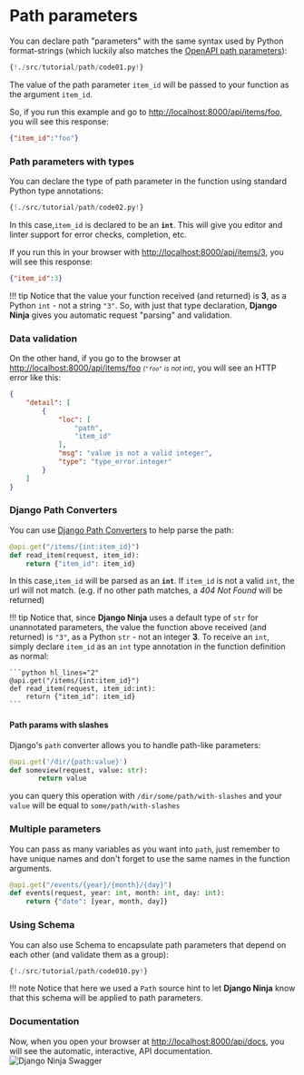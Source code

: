 # Path parameters
You can declare path "parameters" with the same syntax used by Python format-strings (which luckily also matches the <a href="https://swagger.io/docs/specification/describing-parameters/#path-parameters" target="_blank">OpenAPI path parameters</a>):

```python hl_lines="1 2"
{!./src/tutorial/path/code01.py!}
```

The value of the path parameter `item_id` will be passed to your function as the argument `item_id`.

So, if you run this example and go to <a href="http://localhost:8000/api/items/foo" target="_blank">http://localhost:8000/api/items/foo</a>, you will see this response:

```JSON
{"item_id":"foo"}
```


### Path parameters with types
You can declare the type of path parameter in the function using standard Python type annotations:

```python hl_lines="2"
{!./src/tutorial/path/code02.py!}
```

In this case,`item_id` is declared to be an **`int`**. This will give you editor and linter support for error checks, completion, etc.

If you run this in your browser with <a href="http://localhost:8000/api/items/3" target="_blank">http://localhost:8000/api/items/3</a>, you will see this response:
```JSON
{"item_id":3}
```

!!! tip
    Notice that the value your function received (and returned) is **3**, as a Python `int` - not a string `"3"`.
    So, with just that type declaration, **Django Ninja** gives you automatic request "parsing" and validation.



### Data validation
On the other hand, if you go to the browser at <a href="http://localhost:8000/api/items/foo" target="_blank">http://localhost:8000/api/items/foo</a> <small>*(`"foo"` is not int)*</small>, you will see an HTTP error like this:

```JSON hl_lines="8"
{
    "detail": [
        {
            "loc": [
                "path",
                "item_id"
            ],
            "msg": "value is not a valid integer",
            "type": "type_error.integer"
        }
    ]
}
```


### Django Path Converters

You can use [Django Path Converters](https://docs.djangoproject.com/en/stable/topics/http/urls/#path-converters)
to help parse the path:

```python hl_lines="1"
@api.get("/items/{int:item_id}")
def read_item(request, item_id):
    return {"item_id": item_id}
```

In this case,`item_id` will be parsed as an **`int`**. If `item_id` is not a valid `int`, the url will not
match.  (e.g. if no other path matches, a *404 Not Found* will be returned)

!!! tip
    Notice that, since **Django Ninja** uses a default type of `str` for unannotated parameters, the value the
    function above received (and returned) is `"3"`, as a Python `str` - not an integer **3**. To receive
    an `int`, simply declare `item_id` as an `int` type annotation in the function definition as normal:

    ```python hl_lines="2"
    @api.get("/items/{int:item_id}")
    def read_item(request, item_id:int):
        return {"item_id": item_id}
    ```
 
#### Path params with slashes

Django's `path` converter allows you to handle path-like parameters:

```python hl_lines="1"
@api.get('/dir/{path:value}')
def someview(request, value: str):
       return value
```
you can query this operation with `/dir/some/path/with-slashes` and your `value` will be equal to `some/path/with-slashes`

### Multiple parameters

You can pass as many variables as you want into `path`, just remember to have unique names and don't forget to use the same names in the function arguments.

```python
@api.get("/events/{year}/{month}/{day}")
def events(request, year: int, month: int, day: int):
    return {"date": [year, month, day]}
```


### Using Schema

You can also use Schema to encapsulate path parameters that depend on each other (and validate them as a group):


```python hl_lines="1 2  5 6 7 8 9 10 11 15"
{!./src/tutorial/path/code010.py!}
```

!!! note
    Notice that here we used a `Path` source hint to let **Django Ninja** know that this schema will be applied to path parameters.

### Documentation
Now, when you open your browser at <a href="http://localhost:8000/api/docs" target="_blank">http://localhost:8000/api/docs</a>, you will see the automatic, interactive, API documentation.
![Django Ninja Swagger](../../img/tutorial-path-swagger.png)
